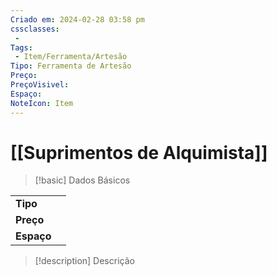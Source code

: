 ```yaml
---
Criado em: 2024-02-28 03:58 pm
cssclasses:
 - 
Tags:
 - Item/Ferramenta/Artesão
Tipo: Ferramenta de Artesão
Preço: 
PreçoVisivel: 
Espaço: 
NoteIcon: Item
---
```

# [[Suprimentos de Alquimista]]

> [!basic] Dados Básicos
> 
|            |     |
| ---------- |:---:|
| **Tipo**   |     |
| **Preço**  |     |
| **Espaço** |     |
>
 
> [!description] Descrição
> 
>
